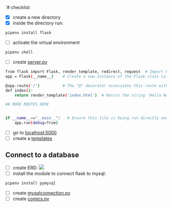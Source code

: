 `# checklist

- [x] create a new directory
- [x] inside the directory run:

```bash
pipenv install flask
```

- [ ] activate the virtual environment

```bash
pipenv shell
```

- [ ] create [server.py](server.py)

```bash
from flask import Flask, render_template, redirect, request  # Import Flask to allow us to create our app
app = Flask(__name__)    # Create a new instance of the Flask class called "app"

@app.route('/')          # The "@" decorator associates this route with the function immediately following
def index():
    return render_template('index.html')  # Return the string 'Hello World!' as a response

## MORE ROUTES HERE 


if __name__=="__main__":   # Ensure this file is being run directly and not from a different module    
    app.run(debug=True)
``` 

- [ ] go to [localhost:5000](http://localhost:5000/)
- [ ] create a [templates](templates/index.html)

## Connect to a database

- [ ] create ERD: ![](comics_ERD.png)
- [ ] install the module to connect flask to mysql:

```bash
pipenv install pymysql
```

- [ ] create [mysqlconnection.py](mysqlconnection.py)
- [ ] create [comics.py](comics.py)